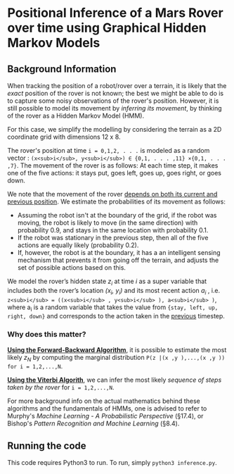 # Positional Inference of a Mars Rover over time using Graphical Hidden Markov Models

## Background Information

When tracking the position of a robot/rover over a terrain, it is likely that the *exact* position of the rover is not known; the best we might be able to do is to capture some noisy observations of the rover's position. However, it is still possible to model its movement by *inferring its movement*, by thinking of the rover as a Hidden Markov Model (HMM). 

For this case, we simplify the modelling by considering the terrain as a 2D coordinate grid with dimensions 12 x 8. 

The rover's position at time `i = 0,1,2, . . .` is modeled as a random vector : `(x<sub>i</sub>, y<sub>i</sub>) ∈ {0,1, . . . ,11} ×{0,1, . . . ,7}`. The movement of the rover is as follows: At each time step, it makes one of the five actions: it stays put, goes left, goes up, goes right, or goes down.


We note that the movement of the rover <ins>depends on both its current and previous position</ins>. We estimate the probabilities of its movement as follows:

- Assuming the robot isn't at the boundary of the grid, if the robot was moving, the robot is likely to move (in the same direction) with probability 0.9, and stays in the same location with probability 0.1.
- If the robot was stationary in the previous step, then all of the five actions are equally likely (probability 0.2).
- If, however, the robot is at the boundary, it has a an intelligent sensing mechanism that prevents it from going off the terrain, and adjusts the set of possible actions based on this. 

We model the rover’s hidden state *z<sub>i</sub>* at time *i* as a super variable that includes both the rover’s location *(x<sub>i</sub>, y<sub>i</sub>)* and its most recent action *a<sub>i</sub>* , i.e. `z<sub>i</sub> = ((x<sub>i</sub> , y<sub>i</sub> ), a<sub>i</sub> )`, where a<sub>i</sub> is a random variable that takes the value from `{stay, left, up, right, down}` and corresponds to the action taken in the <ins>previous</ins> timestep.

### Why does this matter?

<ins>**Using the Forward-Backward Algorithm**</ins>, it is possible to estimate the most likely *z<sub>N</sub>* by computing the marginal distribution `P(z |(x ,y ),...,(x ,y )) for i = 1,2,...,N`.

<ins>**Using the Viterbi Algorith**</ins>, we can infer the most likely *sequence of steps taken by the rover* for `i = 1,2,...,N`.

For more background info on the actual mathematics behind these algorithms and the fundamentals of HMMs, one is advised to refer to Murphy's *Machine Learning - A Probabilistic Perspective* (§17.4), or Bishop's *Pattern Recognition and Machine Learning* (§8.4). 

## Running the code

This code requires Python3 to run. To run, simply `python3 inference.py`.

